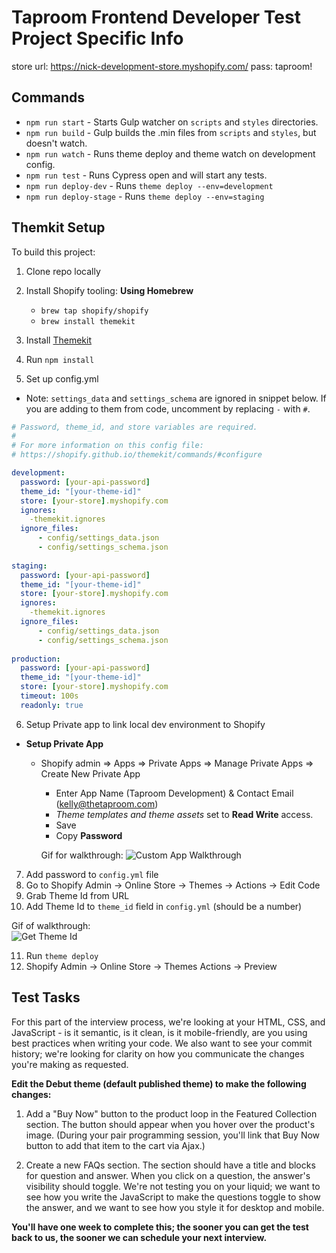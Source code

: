 # Taproom Frontend Developer Test Project Specific Info 

store url: https://nick-development-store.myshopify.com/
pass: taproom!



## Commands

* `npm run start`        - Starts Gulp watcher on `scripts` and `styles` directories.
* `npm run build`        - Gulp builds the .min files from `scripts` and `styles`, but doesn't watch.
* `npm run watch`        - Runs theme deploy and theme watch on development config.
* `npm run test`         - Runs Cypress open and will start any tests.
* `npm run deploy-dev`   - Runs `theme deploy --env=development`
* `npm run deploy-stage` - Runs `theme deploy --env=staging`

## Themkit Setup

To build this project:

1. Clone repo locally

2. Install Shopify tooling:
   **Using Homebrew**

   - `brew tap shopify/shopify`
   - `brew install themekit`

3. Install [Themekit](https://shopify.github.io/themekit/)

4. Run `npm install`

5. Set up config.yml
  - Note: `settings_data` and `settings_schema` are ignored in snippet below. If you
    are adding to them from code, uncomment by replacing `-` with `#`.

``` yaml
# Password, theme_id, and store variables are required.
#
# For more information on this config file:
# https://shopify.github.io/themekit/commands/#configure

development:
  password: [your-api-password]
  theme_id: "[your-theme-id]"
  store: [your-store].myshopify.com
  ignores:
    -themekit.ignores
  ignore_files:
      - config/settings_data.json
      - config/settings_schema.json  
  
staging: 
  password: [your-api-password]
  theme_id: "[your-theme-id]"
  store: [your-store].myshopify.com
  ignores:
    -themekit.ignores
  ignore_files:
      - config/settings_data.json
      - config/settings_schema.json  
  
production: 
  password: [your-api-password]
  theme_id: "[your-theme-id]"
  store: [your-store].myshopify.com
  timeout: 100s
  readonly: true
```

6. Setup Private app to link local dev environment to Shopify  

- **Setup Private App**
  - Shopify admin => Apps => Private Apps => Manage Private Apps => Create New
    Private App
    - Enter App Name (Taproom Development) & Contact Email (kelly@thetaproom.com)
    - _Theme templates and theme assets_ set to **Read Write** access.
    - Save
    - Copy **Password**

    Gif for walkthrough:
    ![Custom App Walkthrough](../setup-docs/shopify-local-theme-development-generate-api.gif)

7. Add password to `config.yml` file
8. Go to Shopify Admin -> Online Store -> Themes -> Actions -> Edit Code
9. Grab Theme Id from URL
10. Add Theme Id to `theme_id` field in `config.yml` (should be a number)

  Gif of walkthrough:  
  ![Get Theme Id](../setup-docs/shopify-local-theme-development-get-theme-id.gif)

11. Run `theme deploy`
12. Shopify Admin -> Online Store -> Themes Actions -> Preview

## Test Tasks
  For this part of the interview process, we're looking at your HTML, CSS, and
  JavaScript - is it semantic, is it clean, is it mobile-friendly, are you
  using best practices when writing your code. We also want to see your commit
  history; we're looking for clarity on how you communicate the changes you're
  making as requested.

**Edit the Debut theme (default published theme) to make the following changes:**

1. Add a "Buy Now" button to the product loop in the Featured Collection
   section. 
  The button should appear when you hover over the product's image. (During your pair programming session, you'll link that Buy Now button to add that item to the cart via Ajax.)

2. Create a new FAQs section. 
   The section should have a title and blocks for question and answer. When you
   click on a question, the answer's visibility should toggle. We're not testing
   you on your liquid; we want to see how you write the JavaScript to make the
   questions toggle to show the answer, and we want to see how you style it for
   desktop and mobile. 

**You'll have one week to complete this; the sooner you can get the test back to us, the sooner we can schedule your next interview.**